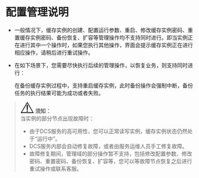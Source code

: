# 配置管理说明<a name="ZH-CN_TOPIC_0148195295"></a>

-   一般情况下，缓存实例的创建、配置运行参数、重启、修改缓存实例密码、重置缓存实例密码、备份恢复、扩容等管理操作均不支持同时进行。即当实例正在进行其中一个操作时，如果您执行其他操作，界面会提示缓存实例正在进行相应操作，请稍后进行重试操作。
-   在如下场景下，您需要尽快执行后续的管理操作，以恢复业务，则支持同时进行：

    在备份缓存实例过程中，支持重启缓存实例，此时备份操作会强制中断，备份任务的执行结果可能为成功或者失败。


>![](public_sys-resources/icon-notice.gif) **须知：**   
>当实例的部分节点出现故障时：  
>-   由于DCS服务的高可用性，您可以正常读写实例，缓存实例状态仍然处于“运行中”。  
>-   DCS服务内部会自动修复故障，或者由服务运维人员手工修复故障。  
>-   故障修复期间，管理域的部分操作暂不支持，包括修改配置参数、修改密码、重置密码、备份恢复、扩容等，您可以等故障节点恢复之后进行重试操作或联系客服。  

